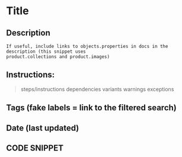 # Title

## Description
	If useful, include links to objects.properties in docs in the description (this snippet uses
	product.collections and product.images)

## Instructions:
>steps/instructions
 dependencies
 variants
 warnings
 exceptions

## Tags (fake labels = link to the filtered search)

## Date (last updated)

## CODE SNIPPET 
